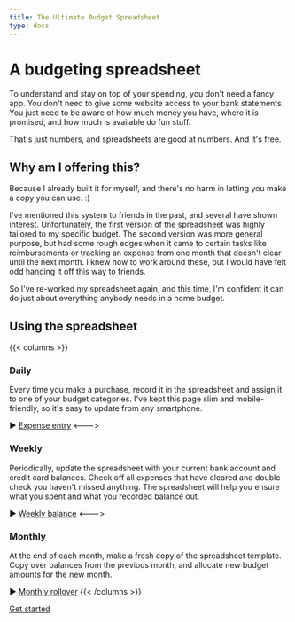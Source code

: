 ```yaml
---
title: The Ultimate Budget Spreadsheet
type: docs
---
```


# A budgeting spreadsheet

To understand and stay on top of your spending, you don't need a fancy app.
You don't need to give some website access to your bank statements.
You just need to be aware of how much money you have, where it is promised, and how much is available do fun stuff.

That's just numbers, and spreadsheets are good at numbers.
And it's free.

## Why am I offering this?

Because I already built it for myself, and there's no harm in letting you make a copy you can use. :)

I've mentioned this system to friends in the past, and several have shown interest.
Unfortunately, the first version of the spreadsheet was highly tailored to my specific budget.
The second version was more general purpose, but had some rough edges when it came to certain tasks like reimbursements or tracking an expense from one month that doesn't clear until the next month.
I knew how to work around these, but I would have felt odd handing it off this way to friends.

So I've re-worked my spreadsheet again, and this time, I'm confident it can do just about everything anybody needs in a home budget.

## Using the spreadsheet

{{< columns >}}
### Daily

Every time you make a purchase, record it in the spreadsheet and assign it to one of your budget categories.
I've kept this page slim and mobile-friendly, so it's easy to update from any smartphone.

► [Expense entry](/docs/usages/expense-entry)
<--->
### Weekly

Periodically, update the spreadsheet with your current bank account and credit card balances.
Check off all expenses that have cleared and double-check you haven't missed anything.
The spreadsheet will help you ensure what you spent and what you recorded balance out.

► [Weekly balance](/docs/usages/weekly-balance)
<--->
### Monthly

At the end of each month, make a fresh copy of the spreadsheet template.
Copy over balances from the previous month, and allocate new budget amounts for the new month.

► [Monthly rollover](/docs/usages/monthly-rollover)
{{< /columns >}}

<a href="/docs/usage/initial-setup" class="action-button">Get started</a>
